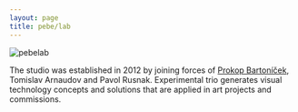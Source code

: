 ```yaml
---
layout: page
title: pebe/lab
---
```


![pebelab](/assets/pebelab.png)

The studio was established in 2012 by joining forces of [Prokop Bartoníček](http://prokopbartonicek.com), Tomislav Arnaudov and Pavol Rusnak. Experimental trio generates visual technology concepts and solutions that are applied in art projects and commissions.
